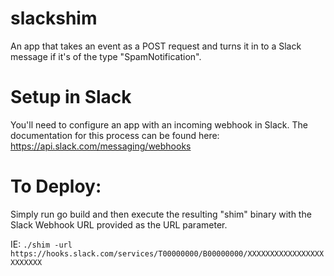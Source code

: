 # slackshim
An app that takes an event as a POST request and turns it in to a Slack message if it's of the type "SpamNotification".


# Setup in Slack
You'll need to configure an app with an incoming webhook in Slack.  The documentation for this process can be found here: https://api.slack.com/messaging/webhooks


# To Deploy: 
Simply run go build and then execute the resulting "shim" binary with the Slack Webhook URL provided as the URL parameter.

IE: ```./shim -url https://hooks.slack.com/services/T00000000/B00000000/XXXXXXXXXXXXXXXXXXXXXXXX```
